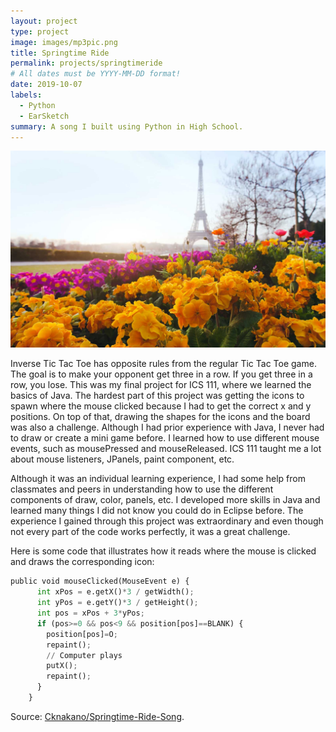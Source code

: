 ```yaml
---
layout: project
type: project
image: images/mp3pic.png
title: Springtime Ride
permalink: projects/springtimeride
# All dates must be YYYY-MM-DD format!
date: 2019-10-07
labels:
  - Python
  - EarSketch
summary: A song I built using Python in High School.
---
```


<div class="center">
  <img class="ui medium left floated image" src="../images/spring.jpg" />
</div>

Inverse Tic Tac Toe has opposite rules from the regular Tic Tac Toe game. The goal is to make your opponent get three in a row. If you get three in a row, you lose. This was my final project for ICS 111, where we learned the basics of Java. The hardest part of this project was getting the icons to spawn where the mouse clicked because I had to get the correct x and y positions. On top of that, drawing the shapes for the icons and the board was also a challenge. Although I had prior experience with Java, I never had to draw or create a mini game before. I learned how to use different mouse events, such as mousePressed and mouseReleased. ICS 111 taught me a lot about mouse listeners, JPanels, paint component, etc. 

Although it was an individual learning experience, I had some help from classmates and peers in understanding how to use the different components of draw, color, panels, etc. I developed more skills in Java and learned many things I did not know you could do in Eclipse before. The experience I gained through this project was extraordinary and even though not every part of the code works perfectly, it was a great challenge. 

Here is some code that illustrates how it reads where the mouse is clicked and draws the corresponding icon:

```python
public void mouseClicked(MouseEvent e) {
      int xPos = e.getX()*3 / getWidth();
      int yPos = e.getY()*3 / getHeight();
      int pos = xPos + 3*yPos;
      if (pos>=0 && pos<9 && position[pos]==BLANK) {
        position[pos]=O;
        repaint();
        // Computer plays
        putX();  
        repaint();
      }
    }
```

Source: <a href = "https://github.com/Cknakano/Springtime-Ride-Song"><i class="large github icon"></i>Cknakano/Springtime-Ride-Song</a>.
